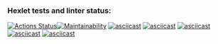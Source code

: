 ### Hexlet tests and linter status:
[![Actions Status](https://github.com/mccman1519/backend-project-44/workflows/hexlet-check/badge.svg)](https://github.com/mccman1519/backend-project-44/actions)[![Maintainability](https://api.codeclimate.com/v1/badges/9c99c366ee86687fd9eb/maintainability)](https://codeclimate.com/github/mccman1519/backend-project-44/maintainability)
[![asciicast](https://asciinema.org/a/DxYjj3XvAMs5nGaVyvGkrTd3E.svg)](https://asciinema.org/a/DxYjj3XvAMs5nGaVyvGkrTd3E)
[![asciicast](https://asciinema.org/a/YBJdA8QNCTZagLWg7oWmeXT1Z.svg)](https://asciinema.org/a/YBJdA8QNCTZagLWg7oWmeXT1Z)
[![asciicast](https://asciinema.org/a/OESXz4arr5WinQv9MeEphbXmq.svg)](https://asciinema.org/a/OESXz4arr5WinQv9MeEphbXmq)
[![asciicast](https://asciinema.org/a/cjuG4YcsVCmEEFxxDTSZjdJpr.svg)](https://asciinema.org/a/cjuG4YcsVCmEEFxxDTSZjdJpr)
[![asciicast](https://asciinema.org/a/VQhBzcmobIEUuyhPlEwURMAkA.svg)](https://asciinema.org/a/VQhBzcmobIEUuyhPlEwURMAkA)